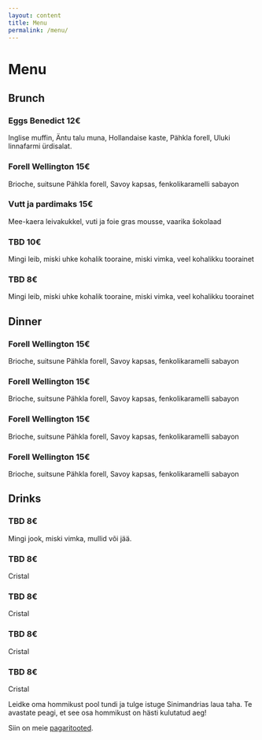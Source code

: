```yaml
---
layout: content
title: Menu
permalink: /menu/
---
```

<h1>Menu</h1>

<section class="menu-section">
  <h2 class="menu-heading">Brunch</h2>
  <div class="menu-item">
    <h3>Eggs Benedict <span class="price">12€</span></h3>
    <p>Inglise muffin, Äntu talu muna, Hollandaise kaste, Pähkla forell, Uluki linnafarmi ürdisalat.</p>
  </div>
  <div class="menu-item">
    <h3>Forell Wellington <span class="price">15€</span></h3>
    <p>Brioche, suitsune Pähkla forell, Savoy kapsas, fenkolikaramelli sabayon</p>
    </div>
    <div class="menu-item">
    <h3>Vutt ja pardimaks <span class="price">15€</span></h3>
    <p>Mee-kaera leivakukkel, vuti ja foie gras mousse, vaarika šokolaad</p>
    </div>
    <div class="menu-item">
    <h3>TBD <span class="price">10€</span></h3>
    <p>Mingi leib, miski uhke kohalik tooraine, miski vimka, veel kohalikku toorainet</p>
    </div>
    <div class="menu-item">
    <h3>TBD <span class="price">8€</span></h3>
    <p>Mingi leib, miski uhke kohalik tooraine, miski vimka, veel kohalikku toorainet</p>
    </div>    
</section>

<section class="menu-section">
  <h2 class="menu-heading">Dinner</h2>
  <div class="menu-item">
    <h3>Forell Wellington <span class="price">15€</span></h3>
    <p>Brioche, suitsune Pähkla forell, Savoy kapsas, fenkolikaramelli sabayon</p>
  </div>
  <div class="menu-item">
    <h3>Forell Wellington <span class="price">15€</span></h3>
    <p>Brioche, suitsune Pähkla forell, Savoy kapsas, fenkolikaramelli sabayon</p>
  </div><div class="menu-item">
    <h3>Forell Wellington <span class="price">15€</span></h3>
    <p>Brioche, suitsune Pähkla forell, Savoy kapsas, fenkolikaramelli sabayon</p>
  </div><div class="menu-item">
    <h3>Forell Wellington <span class="price">15€</span></h3>
    <p>Brioche, suitsune Pähkla forell, Savoy kapsas, fenkolikaramelli sabayon</p>
  </div>
</section>

<section class="menu-section">
  <h2 class="menu-heading">Drinks</h2>
  <div class="menu-item">
    <h3>TBD <span class="price">8€</span></h3>
    <p>Mingi jook, miski vimka, mullid või jää.</p>
  </div>
  <div class="menu-item">
    <h3>TBD <span class="price">8€</span></h3>
    <p>Cristal</p>
  </div>
  <div class="menu-item">
    <h3>TBD <span class="price">8€</span></h3>
    <p>Cristal</p>
  </div>
  <div class="menu-item">
    <h3>TBD <span class="price">8€</span></h3>
    <p>Cristal</p>
  </div>
  <div class="menu-item">
    <h3>TBD <span class="price">8€</span></h3>
    <p>Cristal</p>
  </div>
</section>

<section>
  <p>
    Leidke oma hommikust pool tundi ja tulge istuge Sinimandrias laua taha.
    Te avastate peagi, et see osa hommikust on hästi kulutatud aeg!
  </p>
  <p>
    Siin on meie
    <a href="{{ '/pagar/' | relative_url }}">pagaritooted</a>.
  </p>
</section>